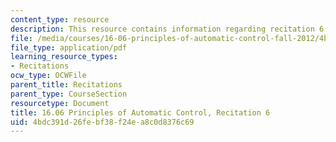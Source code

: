 ```yaml
---
content_type: resource
description: This resource contains information regarding recitation 6.
file: /media/courses/16-06-principles-of-automatic-control-fall-2012/4bdc391d26febf38f24ea8c0d8376c69_MIT16_06F12_Recitation_6.pdf
file_type: application/pdf
learning_resource_types:
- Recitations
ocw_type: OCWFile
parent_title: Recitations
parent_type: CourseSection
resourcetype: Document
title: 16.06 Principles of Automatic Control, Recitation 6
uid: 4bdc391d-26fe-bf38-f24e-a8c0d8376c69
---
```

